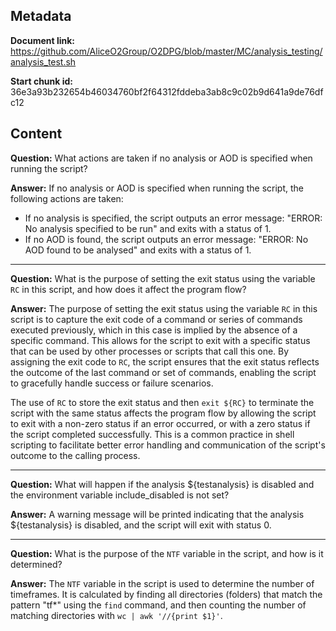 ## Metadata

**Document link:** https://github.com/AliceO2Group/O2DPG/blob/master/MC/analysis_testing/analysis_test.sh

**Start chunk id:** 36e3a93b232654b46034760bf2f64312fddeba3ab8c9c02b9d641a9de76dfc12

## Content

**Question:** What actions are taken if no analysis or AOD is specified when running the script?

**Answer:** If no analysis or AOD is specified when running the script, the following actions are taken:

- If no analysis is specified, the script outputs an error message: "ERROR: No analysis specified to be run" and exits with a status of 1.
- If no AOD is found, the script outputs an error message: "ERROR: No AOD found to be analysed" and exits with a status of 1.

---

**Question:** What is the purpose of setting the exit status using the variable `RC` in this script, and how does it affect the program flow?

**Answer:** The purpose of setting the exit status using the variable `RC` in this script is to capture the exit code of a command or series of commands executed previously, which in this case is implied by the absence of a specific command. This allows for the script to exit with a specific status that can be used by other processes or scripts that call this one. By assigning the exit code to `RC`, the script ensures that the exit status reflects the outcome of the last command or set of commands, enabling the script to gracefully handle success or failure scenarios.

The use of `RC` to store the exit status and then `exit ${RC}` to terminate the script with the same status affects the program flow by allowing the script to exit with a non-zero status if an error occurred, or with a zero status if the script completed successfully. This is a common practice in shell scripting to facilitate better error handling and communication of the script's outcome to the calling process.

---

**Question:** What will happen if the analysis ${testanalysis} is disabled and the environment variable include_disabled is not set?

**Answer:** A warning message will be printed indicating that the analysis ${testanalysis} is disabled, and the script will exit with status 0.

---

**Question:** What is the purpose of the `NTF` variable in the script, and how is it determined?

**Answer:** The `NTF` variable in the script is used to determine the number of timeframes. It is calculated by finding all directories (folders) that match the pattern "tf*" using the `find` command, and then counting the number of matching directories with `wc | awk '//{print $1}'`.